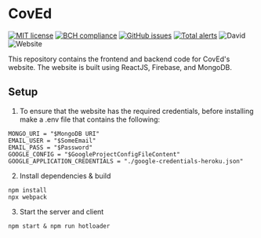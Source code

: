 
# CovEd
[![MIT license](https://img.shields.io/badge/License-MIT-blue.svg)](https://lbesson.mit-license.org/)
[![BCH compliance](https://bettercodehub.com/edge/badge/johancc/CovEd?branch=master)](https://bettercodehub.com/)
[![GitHub issues](https://img.shields.io/github/issues/johancc/CovEd.svg)](https://gitHub.com/johancc/CovEd/issues/)
[![Total alerts](https://img.shields.io/lgtm/alerts/g/johancc/Coved-Backend.svg?logo=lgtm&logoWidth=18)](https://lgtm.com/projects/g/johancc/Coved-Backend/alerts/)
![David](https://img.shields.io/david/johancc/CovEd?color=blue)
![Website](https://img.shields.io/website?down_color=red&down_message=offline&up_color=blue&up_message=online&url=http%3A%2F%2Fcoved.herokuapp.com%2F)

This repository contains the frontend and backend code for CovEd's website. The website is built using ReactJS, Firebase, and MongoDB.

## Setup

1) To ensure that the website has the required credentials, before installing
make a .env file that contains the following:

```
MONGO_URI = "$MongoDB URI"
EMAIL_USER = "$SomeEmail"
EMAIL_PASS = "$Password" 
GOOGLE_CONFIG = "$GoogleProjectConfigFileContent"
GOOGLE_APPLICATION_CREDENTIALS = "./google-credentials-heroku.json"
```

2) Install dependencies & build

```
npm install
npx webpack
```

3) Start the server and client
```
npm start & npm run hotloader
```
